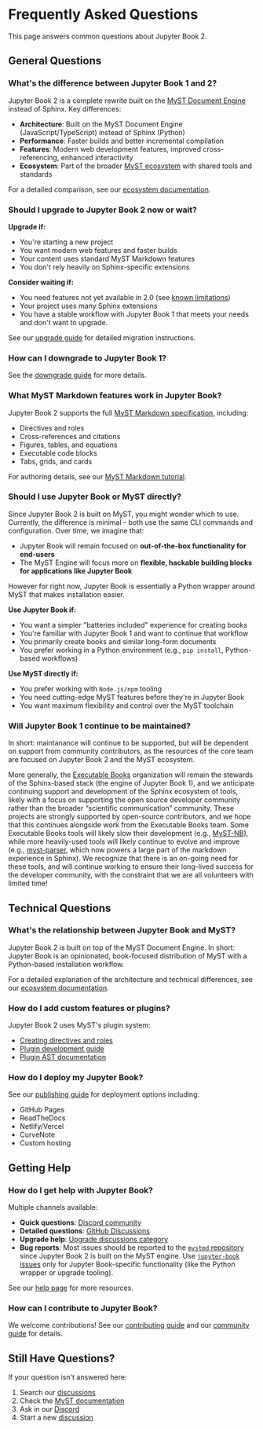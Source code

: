 # Frequently Asked Questions

This page answers common questions about Jupyter Book 2.

## General Questions

### What's the difference between Jupyter Book 1 and 2?

Jupyter Book 2 is a complete rewrite built on the [MyST Document Engine](https://mystmd.org) instead of Sphinx. Key differences:

- **Architecture**: Built on the MyST Document Engine (JavaScript/TypeScript) instead of Sphinx (Python)
- **Performance**: Faster builds and better incremental compilation
- **Features**: Modern web development features, improved cross-referencing, enhanced interactivity
- **Ecosystem**: Part of the broader [MyST ecosystem](./community/ecosystem.md) with shared tools and standards

For a detailed comparison, see our [ecosystem documentation](./community/ecosystem.md).

### Should I upgrade to Jupyter Book 2 now or wait?

**Upgrade if:**
- You're starting a new project
- You want modern web features and faster builds
- Your content uses standard MyST Markdown features
- You don't rely heavily on Sphinx-specific extensions

**Consider waiting if:**
- You need features not yet available in 2.0 (see [known limitations](#known-limitations))
- Your project uses many Sphinx extensions
- You have a stable workflow with Jupyter Book 1 that meets your needs and don't want to upgrade.

See our [upgrade guide](./upgrade.md) for detailed migration instructions.

### How can I downgrade to Jupyter Book 1?

See the [downgrade guide](./downgrade.md) for more details.

### What MyST Markdown features work in Jupyter Book?

Jupyter Book 2 supports the full [MyST Markdown specification](https://mystmd.org/spec), including:

- Directives and roles
- Cross-references and citations
- Figures, tables, and equations
- Executable code blocks
- Tabs, grids, and cards

For authoring details, see our [MyST Markdown tutorial](./authoring/mystmd.md).

### Should I use Jupyter Book or MyST directly?

Since Jupyter Book 2 is built on MyST, you might wonder which to use.
Currently, the difference is minimal - both use the same CLI commands and configuration. 
Over time, we imagine that:

- Jupyter Book will remain focused on **out-of-the-box functionality for end-users**
- The MyST Engine will focus more on **flexible, hackable building blocks for applications like Jupyter Book**

However for right now, Jupyter Book is essentially a Python wrapper around MyST that makes installation easier.

**Use Jupyter Book if:**
- You want a simpler "batteries included" experience for creating books
- You're familiar with Jupyter Book 1 and want to continue that workflow
- You primarily create books and similar long-form documents
- You prefer working in a Python environment (e.g., `pip install`, Python-based workflows)

**Use MyST directly if:**
- You prefer working with `Node.js/npm` tooling
- You need cutting-edge MyST features before they're in Jupyter Book
- You want maximum flexibility and control over the MyST toolchain

### Will Jupyter Book 1 continue to be maintained?

In short: maintanance will continue to be supported, but will be dependent on support from community contributors, as the resources of the core team are focused on Jupyter Book 2 and the MyST ecosystem.

More generally, the [Executable Books](https://executablebooks.org/) organization will remain the stewards of the Sphinx-based stack (the engine of Jupyter Book 1), and we anticipate continuing support and development of the Sphinx ecosystem of tools, likely with a focus on supporting the open source developer community rather than the broader “scientific communication” community.
These projects are strongly supported by open-source contributors, and we hope that this continues alongside work from the Executable Books team.
Some Executable Books tools will likely slow their development (e.g., [MyST-NB](https://myst-nb.readthedocs.io/en/latest/)), while more heavily-used tools will likely continue to evolve and improve (e.g., [myst-parser](https://myst-parser.readthedocs.io/en/latest/), which now powers a large part of the markdown experience in Sphinx).
We recognize that there is an on-going need for these tools, and will continue working to ensure their long-lived success for the developer community, with the constraint that we are all volunteers with limited time!


## Technical Questions

### What's the relationship between Jupyter Book and MyST?

Jupyter Book 2 is built on top of the MyST Document Engine. In short: Jupyter Book is an opinionated, book-focused distribution of MyST with a Python-based installation workflow.

For a detailed explanation of the architecture and technical differences, see our [ecosystem documentation](./community/ecosystem.md).

### How do I add custom features or plugins?

Jupyter Book 2 uses MyST's plugin system:

- [Creating directives and roles](./plugins/directives-and-roles.md)
- [Plugin development guide](./plugins/plugins.md)
- [Plugin AST documentation](./plugins/ast.md)

### How do I deploy my Jupyter Book?

See our [publishing guide](./build/publish.md) for deployment options including:

- GitHub Pages
- ReadTheDocs
- Netlify/Vercel
- CurveNote
- Custom hosting

## Getting Help

### How do I get help with Jupyter Book?

Multiple channels available:

- **Quick questions**: [Discord community](https://discord.mystmd.org)
- **Detailed questions**: [GitHub Discussions](https://github.com/orgs/jupyter-book/discussions)
- **Upgrade help**: [Upgrade discussions category](https://github.com/orgs/jupyter-book/discussions/categories/upgrading-jupyterbook)
- **Bug reports**: Most issues should be reported to the [`mystmd` repository](https://github.com/jupyter-book/mystmd/issues) since Jupyter Book 2 is built on the MyST engine. Use [`jupyter-book` issues](https://github.com/jupyter-book/jupyter-book/issues) only for Jupyter Book-specific functionality (like the Python wrapper or upgrade tooling).

See our [help page](./community/help.md) for more resources.

### How can I contribute to Jupyter Book?

We welcome contributions! See our [contributing guide](./contribute.md) and our [community guide](./community/community.md) for details.

## Still Have Questions?

If your question isn't answered here:

1. Search our [discussions](https://github.com/orgs/jupyter-book/discussions)
2. Check the [MyST documentation](https://mystmd.org/guide)
3. Ask in our [Discord](https://discord.mystmd.org)
4. Start a new [discussion](https://github.com/orgs/jupyter-book/discussions/new)
